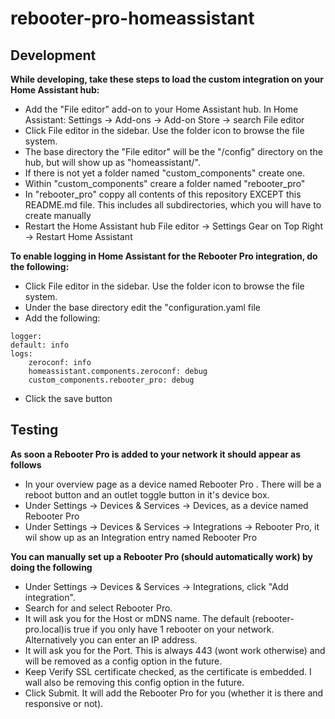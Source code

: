 # rebooter-pro-homeassistant

## Development

**While developing, take these steps to load the custom integration on your Home Assistant hub:**
* Add the "File editor" add-on to your Home Assistant hub. In Home Assistant: Settings → Add-ons → Add-on Store → search File editor
* Click File editor in the sidebar. Use the folder icon to browse the file system.
* The base directory the "File editor" will be the "/config" directory on the hub, but will show up as "homeassistant/".
* If there is not yet a folder named "custom_components" create one.
* Within "custom_components" creare a folder named "rebooter_pro"
* In "rebooter_pro" coppy all contents of this repository EXCEPT this README.md file. This includes all subdirectories, which you will have to create manually
* Restart the Home Assistant hub File editor → Settings Gear on Top Right → Restart Home Assistant

**To enable logging in Home Assistant for the Rebooter Pro integration, do the following:**
* Click File editor in the sidebar. Use the folder icon to browse the file system.
* Under the base directory edit the "configuration.yaml file
* Add the following:

```
logger:
default: info
logs:
    zeroconf: info
    homeassistant.components.zeroconf: debug
    custom_components.rebooter_pro: debug
```

* Click the save button

## Testing
**As soon a Rebooter Pro is added to your network it should appear as follows** 
* In your overview page as a device named Rebooter Pro <serial number>. There will be a reboot button and an outlet toggle button in it's device box.
* Under Settings → Devices & Services → Devices, as a device named Rebooter Pro <serial number>
* Under Settings → Devices & Services → Integrations → Rebooter Pro, it wil show up as an Integration entry named Rebooter Pro <serial number>
 
**You can manually set up a Rebooter Pro (should automatically work) by doing the following**
* Under Settings → Devices & Services → Integrations, click "Add integration".
* Search for and select Rebooter Pro.
* It will ask you for the Host or mDNS name. The default (rebooter-pro.local)is true if you only have 1 rebooter on your network. Alternatively you can enter an IP address.
* It will ask you for the Port. This is always 443 (wont work otherwise) and will be removed as a config option in the future.
* Keep Verify SSL certificate checked, as the certificate is embedded. I wall also be removing this config option in the future.
* Click Submit. It will add the Rebooter Pro for you (whether it is there and responsive or not).